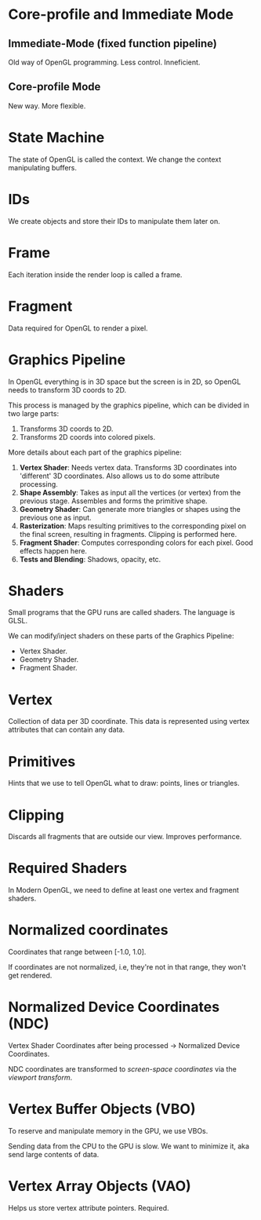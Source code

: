# Core-profile and Immediate Mode

## Immediate-Mode (fixed function pipeline)

Old way of OpenGL programming. Less control. Inneficient.

## Core-profile Mode

New way. More flexible.

# State Machine

The state of OpenGL is called the context. We change the context manipulating buffers.

# IDs

We create objects and store their IDs to manipulate them later on.

# Frame

Each iteration inside the render loop is called a frame.

# Fragment

Data required for OpenGL to render a pixel.

# Graphics Pipeline

In OpenGL everything is in 3D space but the screen is in 2D, so OpenGL needs to transform 3D coords to 2D.

This process is managed by the graphics pipeline, which can be divided in two large parts:

1. Transforms 3D coords to 2D.
2. Transforms 2D coords into colored pixels.

More details about each part of the graphics pipeline:

1. **Vertex Shader**: Needs vertex data. Transforms 3D coordinates into 'different' 3D coordinates. Also allows us to do some attribute processing.
2. **Shape Assembly**: Takes as input all the vertices (or vertex) from the previous stage. Assembles and forms the primitive shape.
3. **Geometry Shader**: Can generate more triangles or shapes using the previous one as input.
4. **Rasterization**: Maps resulting primitives to the corresponding pixel on the final screen, resulting in fragments. Clipping is performed here.
5. **Fragment Shader**: Computes corresponding colors for each pixel. Good effects happen here.
6. **Tests and Blending**: Shadows, opacity, etc.

# Shaders

Small programs that the GPU runs are called shaders. The language is GLSL.

We can modify/inject shaders on these parts of the Graphics Pipeline:

- Vertex Shader.
- Geometry Shader.
- Fragment Shader.

# Vertex

Collection of data per 3D coordinate. This data is represented using vertex attributes that can contain any data.

# Primitives

Hints that we use to tell OpenGL what to draw: points, lines or triangles.

# Clipping

Discards all fragments that are outside our view. Improves performance.

# Required Shaders

In Modern OpenGL, we need to define at least one vertex and fragment shaders.

# Normalized coordinates

Coordinates that range between [-1.0, 1.0].

If coordinates are not normalized, i.e, they're not in that range, they won't get rendered.

# Normalized Device Coordinates (NDC)

Vertex Shader Coordinates after being processed -> Normalized Device Coordinates.

NDC coordinates are transformed to *screen-space coordinates* via the *viewport transform*.

# Vertex Buffer Objects (VBO)

To reserve and manipulate memory in the GPU, we use VBOs.

Sending data from the CPU to the GPU is slow. We want to minimize it, aka send large contents of data.

# Vertex Array Objects (VAO)

Helps us store vertex attribute pointers. Required.
